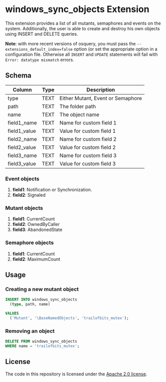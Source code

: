 # windows_sync_objects Extension

This extension provides a list of all mutants, semaphores and events on the system. Additionally, the user is able to create and destroy his own objects using INSERT and DELETE queries.

**Note**: with more recent versions of osquery, you must pass the `--extensions_default_index=false` option (or set the appropriate option in a configuration file. Otherwise all `INSERT` and `UPDATE` statements will fail with `Error: datatype mismatch` errors.

## Schema

| Column         | Type | Description                                    |
|----------------|------|------------------------------------------------|
| type           | TEXT | Either Mutant, Event or Semaphore              |
| path           | TEXT | The folder path                                |
| name           | TEXT | The object name                                |
| field1_name    | TEXT | Name for custom field 1                        |
| field1_value   | TEXT | Value for custom field 1                       |
| field2_name    | TEXT | Name for custom field 2                        |
| field2_value   | TEXT | Value for custom field 2                       |
| field3_name    | TEXT | Name for custom field 3                        |
| field3_value   | TEXT | Value for custom field 3                       |

### Event objects
1. **field1**: Notification or Synchronization.
2. **field2**: Signaled

### Mutant objects
1. **field1**: CurrentCount
2. **field2**: OwnedByCaller
3. **field3**: AbandonedState

### Semaphore objects
1. **field1**: CurrentCount
2. **field2**: MaximumCount


## Usage

### Creating a new mutant object
``` sql
INSERT INTO windows_sync_objects
  (type, path, name)

VALUES
  ('Mutant', '\BaseNamedObjects', 'trailofbits_mutex');
```

### Removing an object

``` sql
DELETE FROM windows_sync_objects
WHERE name = 'trailofbits_mutex';
```

## License
The code in this repository is licensed under the [Apache 2.0 license](../LICENSE).
